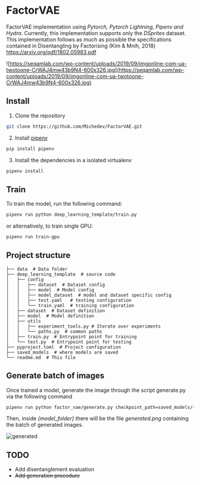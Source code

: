 # FactorVAE

FactorVAE implementation using _Pytorch, Pytorch Lightning, Pipenv and Hydra_.
Currently, this implementation supports only the _DSprites_ dataset.
This implementation follows as much as possible the specifications contained in Disentangling by Factorising (Kim & Mnih, 2018) https://arxiv.org/pdf/1802.05983.pdf

![https://seqamlab.com/wp-content/uploads/2019/09/imgonline-com-ua-twotoone-CrWAJ4mw43b9N4-600x326.jpg](https://seqamlab.com/wp-content/uploads/2019/09/imgonline-com-ua-twotoone-CrWAJ4mw43b9N4-600x326.jpg)

## Install

1. Clone the repository

```bash
git clone https://github.com/Michedev/FactorVAE.git
```

2. Install [pipenv](https://pipenv.pypa.io/en/latest/)

```bash
pip install pipenv
```


3. Install the dependencies in a isolated virtualenv

```bash
pipenv install
```

## Train

To train the model, run the following command:

```bash
pipenv run python deep_learning_template/train.py
```

or alternatively, to train single GPU:


```bash
pipenv run train-gpu
 ```

## Project structure

    ├── data  # Data folder
    ├── deep_learning_template  # source code
    │   ├── config
    │   │   ├── dataset  # Dataset config
    │   │   ├── model  # Model config
    │   │   ├── model_dataset  # model and dataset specific config
    │   │   ├── test.yaml   # testing configuration
    │   │   └── train.yaml  # training configuration
    │   ├── dataset  # Dataset definition
    │   ├── model  # Model definition
    │   ├── utils
    │   │   ├── experiment_tools.py # Iterate over experiments
    │   │   └── paths.py  # common paths
    │   ├── train.py  # Entrypoint point for training
    │   └── test.py  # Entrypoint point for testing
    ├── pyproject.toml  # Project configuration
    ├── saved_models  # where models are saved
    └── readme.md  # This file

## Generate batch of images

Once trained a model, generate the image through the script generate.py via the following command

```bash
pipenv run python factor_vae/generate.py checkpoint_path=saved_models/{model_folder}
```

Then, inside _{model_folder}_ there will be the file _generated.png_ containing the batch of generated images.

![generated](https://user-images.githubusercontent.com/12683228/193795520-e162eace-62ca-47f7-b9e2-428dbe88203e.png)


## TODO

- Add disentanglement evaluation
- ~~Add generation procedure~~
